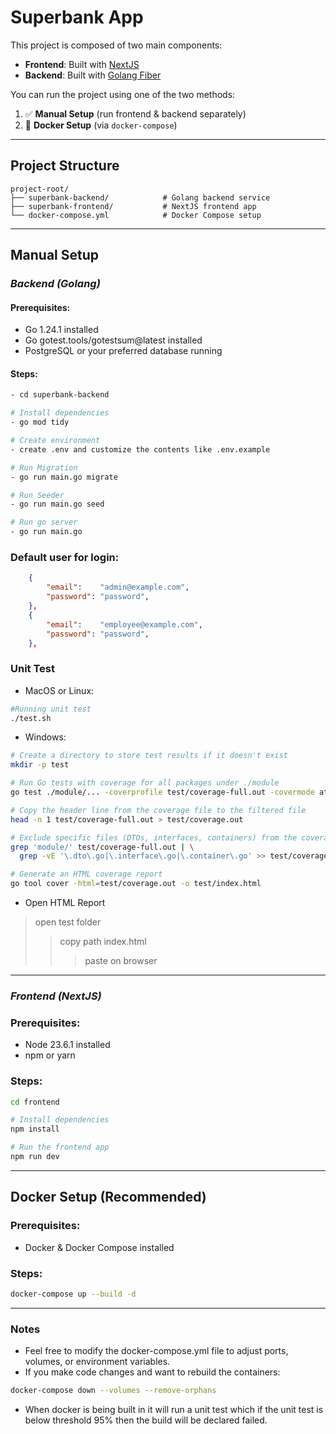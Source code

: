 # Superbank App

This project is composed of two main components:
- **Frontend**: Built with [NextJS](https://nextjs.org/)
- **Backend**: Built with [Golang Fiber](https://gofiber.io/)

You can run the project using one of the two methods:
1. ✅ **Manual Setup** (run frontend & backend separately)
2. 🐳 **Docker Setup** (via `docker-compose`)

---

## Project Structure
```
project-root/
├── superbank-backend/            # Golang backend service
├── superbank-frontend/           # NextJS frontend app
└── docker-compose.yml            # Docker Compose setup
```

---

## Manual Setup

### ***Backend (Golang)***

#### Prerequisites:
- Go 1.24.1 installed
- Go gotest.tools/gotestsum@latest installed
- PostgreSQL or your preferred database running

#### Steps:

```bash
- cd superbank-backend

# Install dependencies
- go mod tidy

# Create environment
- create .env and customize the contents like .env.example

# Run Migration
- go run main.go migrate

# Run Seeder
- go run main.go seed

# Run go server
- go run main.go
```

### Default user for login:
```json
	{
		"email":    "admin@example.com",
		"password": "password",
	},
	{
		"email":    "employee@example.com",
		"password": "password",
	},
```

### Unit Test
- MacOS or Linux:
```bash
#Running unit test
./test.sh
```
- Windows:
```bash
# Create a directory to store test results if it doesn't exist
mkdir -p test

# Run Go tests with coverage for all packages under ./module
go test ./module/... -coverprofile test/coverage-full.out -covermode atomic -coverpkg ./...

# Copy the header line from the coverage file to the filtered file
head -n 1 test/coverage-full.out > test/coverage.out

# Exclude specific files (DTOs, interfaces, containers) from the coverage report
grep 'module/' test/coverage-full.out | \
  grep -vE '\.dto\.go|\.interface\.go|\.container\.go' >> test/coverage.out

# Generate an HTML coverage report
go tool cover -html=test/coverage.out -o test/index.html

```
- Open HTML Report
> open test folder
>> copy path index.html
>>> paste on browser

---

### ***Frontend (NextJS)***

### Prerequisites:
- Node 23.6.1 installed
- npm or yarn

### Steps:
```bash
cd frontend

# Install dependencies
npm install

# Run the frontend app
npm run dev
```

---

## Docker Setup (Recommended)

### Prerequisites:
- Docker & Docker Compose installed

### Steps:
```bash
docker-compose up --build -d
```

---

### Notes
- Feel free to modify the docker-compose.yml file to adjust ports, volumes, or environment variables.
- If you make code changes and want to rebuild the containers: 
```bash
docker-compose down --volumes --remove-orphans
```
- When docker is being built in it will run a unit test which if the unit test is below threshold 95% then the build will be declared failed.
